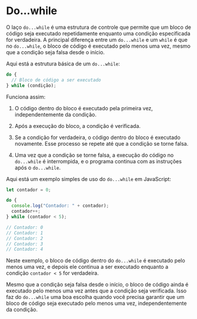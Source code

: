 # Do...while

O laço `do...while` é uma estrutura de controle que permite que um bloco de 
código seja executado repetidamente enquanto uma condição especificada for 
verdadeira. A principal diferença entre um `do...while` e um `while` é que no 
`do...while`, o bloco de código é executado pelo menos uma vez, mesmo que a 
condição seja falsa desde o início.

Aqui está a estrutura básica de um `do...while`:

```{.js linenums="1"}
do {
  // Bloco de código a ser executado
} while (condição);
```

Funciona assim:

1. O código dentro do bloco é executado pela primeira vez, independentemente 
da condição.

2. Após a execução do bloco, a condição é verificada.

3. Se a condição for verdadeira, o código dentro do bloco é executado 
novamente. Esse processo se repete até que a condição se torne falsa.

4. Uma vez que a condição se torne falsa, a execução do código no `do...while` 
é interrompida, e o programa continua com as instruções após o `do...while`.

Aqui está um exemplo simples de uso do `do...while` em JavaScript:

```{.js linenums="1"}
let contador = 0;

do {
  console.log("Contador: " + contador);
  contador++;
} while (contador < 5);

// Contador: 0
// Contador: 1
// Contador: 2
// Contador: 3
// Contador: 4
```

Neste exemplo, o bloco de código dentro do `do...while` é executado pelo menos 
uma vez, e depois ele continua a ser executado enquanto a condição 
`contador < 5` for verdadeira.

Mesmo que a condição seja falsa desde o início, o bloco de código ainda é 
executado pelo menos uma vez antes que a condição seja verificada. Isso faz do 
`do...while` uma boa escolha quando você precisa garantir que um bloco de 
código seja executado pelo menos uma vez, independentemente da condição.